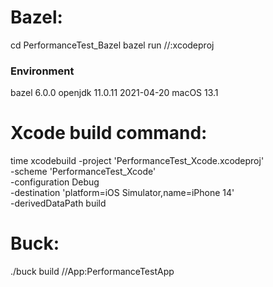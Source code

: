# Bazel:
cd PerformanceTest_Bazel
bazel run //:xcodeproj

### Environment
bazel 6.0.0
openjdk 11.0.11 2021-04-20
macOS 13.1

# Xcode build command:

time xcodebuild -project 'PerformanceTest_Xcode.xcodeproj' \
-scheme 'PerformanceTest_Xcode' \
-configuration Debug \
-destination 'platform=iOS Simulator,name=iPhone 14' \
-derivedDataPath build

# Buck:
./buck build //App:PerformanceTestApp